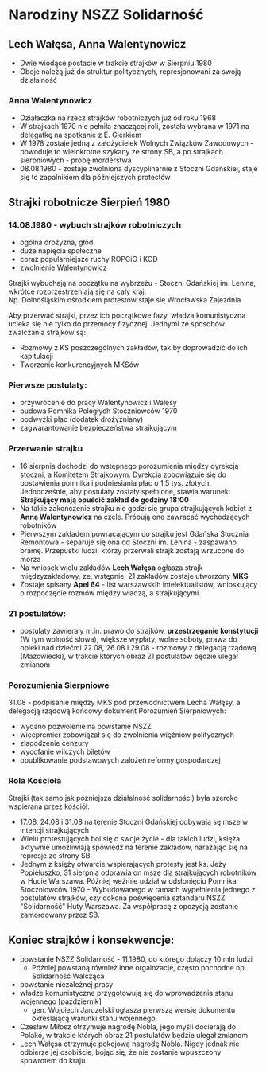 # Narodziny NSZZ Solidarność
## Lech Wałęsa, Anna Walentynowicz 
- Dwie wiodące postacie w trakcie strajków w Sierpniu 1980
- Oboje należą już do struktur politycznych, represjonowani za swoją działalność
### Anna Walentynowicz
- Działaczka na rzecz strajków robotniczych już od roku 1968
- W strajkach 1970 nie pełniła znaczącej roli, została wybrana w 1971 na delegatkę na spotkanie z E. Gierkiem
- W 1978 zostaje jedną z założycielek Wolnych Związków Zawodowych - powoduje to wielokrotne szykany ze strony SB, a po strajkach sierpniowych - próbę morderstwa
- 08.08.1980 - zostaje zwolniona dyscyplinarnie z Stoczni Gdańskiej, staje się to zapalnikiem dla późniejszych protestów

## Strajki robotnicze Sierpień 1980
### **14.08.1980** - wybuch strajków robotniczych
- ogólna drożyzna, głód
- duże napięcia społeczne
- coraz popularniejsze ruchy ROPCiO i KOD
- zwolnienie Walentynowicz

Strajki wybuchają na początku na wybrzeżu - Stoczni Gdańskiej im. Lenina, wkrótce rozprzestrzeniają się na cały kraj.  
Np. Dolnośląskim ośrodkiem protestów staje się Wrocławska Zajezdnia

Aby przerwać strajki, przez ich początkowe fazy, władza komunistyczna ucieka się nie tylko do przemocy fizycznej. Jednymi ze sposobów zwalczania strajków są:
- Rozmowy z KS poszczególnych zakładów, tak by doprowadzić do ich kapitulacji
- Tworzenie konkurencyjnych MKSów

### Pierwsze postulaty:
- przywrócenie do pracy Walentynowicz i Wałęsy
- budowa Pomnika Poległych Stoczniowców 1970
- podwyżki płac (dodatek drożyźniany)
- zagwarantowanie bezpieczeństwa strajkującym

### Przerwanie strajku
- 16 sierpnia dochodzi do wstępnego porozumienia między dyrekcją stoczni, a Komitetem Strajkowym. Dyrekcja zobowiązuje się do postawienia pomnika i podniesiania płac o 1.5 tys. złotych. Jednocześnie, aby postulaty zostały spełnione, stawia warunek: **Strajkujący mają opuścić zakład do godziny 18:00**
- Na takie zakończenie strajku nie godzi się grupa strajkujących kobiet z **Anną Walentynowicz** na czele. Próbują one zawracać wychodzących robotników
- Pierwszym zakładem powracającym do strajku jest Gdańska Stocznia Remontowa - separuje się ona od Stoczni im. Lenina - zaspawano bramę. Przepustki ludzi, którzy przerwali strajk zostają wrzucone do morza
- Na wniosek wielu zakładów **Lech Wałęsa** ogłasza strajk międzyzakładowy, ze, wstępnie, 21 zakładów zostaje utworzony **MKS**
- Zostaje spisany **Apel 64** - list warszawskih intelektualistów, wnioskujący o rozpoczęcie rozmów między władzą, a strajkującymi.

### 21 postulatów:
- postulaty zawierały m.in. prawo do strajków, **przestrzeganie konstytucji** (W tym wolność słowa), większe wypłaty, wolne soboty, prawa do opieki nad dziećmi
22.08, 26.08 i 29.08 - rozmowy z delegacją rządową (Mazowiecki), w trakcie których obraz 21 postulatów będzie ulegał zmianom

### Porozumienia Sierpniowe
31.08 - podpisanie między MKS pod przewodnictwem Lecha Wałęsy, a delegacją rządową końcowy dokument Porozumień Sierpniowych:
- wydano pozwolenie na powstanie NSZZ
- wicepremier zobowiązał się do zwolnienia więźniów politycznych
- złagodzenie cenzury
- wycofanie wilczych biletów
- opublikowanie podstawowych założeń reformy gospodarczej

### Rola Kościoła
Strajki (tak samo jak późniejsza działalność solidarności) była szeroko wspierana przez kościół:
- 17.08, 24.08 i 31.08 na terenie Stoczni Gdańskiej odbywają sę msze w intencji strajkujących
- Wielu protestujących boi się o swoje życie - dla takich ludzi, księża aktywnie umożliwiają spowiedź na terenie zakładów, narażając się na represje ze strony SB
- Jednym z księży otwarcie wspierających protesty jest ks. Jeży Popiełuszko, 31 sierpnia odprawia on mszę dla strajkujących robotników w Hucie Warszawa. Później weźmie udział w odsłonięciu Pomnika Stoczniowców 1970 - Wybudowanego w ramach wypełnienia jednego z postulatów strajków, czy dokona poświęcenia sztandaru NSZZ "Solidarność" Huty Warszawa. Za współpracę z opozycją zostanie zamordowany przez SB. 

## Koniec strajków i konsekwencje:
- powstanie NSZZ Solidarność - 11.1980, do którego dołączy 10 mln ludzi
    - Później powstaną również inne orgainzacje, często pochodne np. Solidarność Walcząca
- powstanie niezależnej prasy
- władze komunistyczne przygotowują się do wprowadzenia stanu wojennego [październik]
    - gen. Wojciech Jaruzelski ogłasza pierwszą wersję dokumentu określającą warunki stanu wojennego
- Czesław Miłosz otrzymuje nagrodę Nobla, jego myśli docierają do Polakó, w trakcie których obraz 21 postulatów będzie ulegał zmianom
- Lech Wałęsa otrzymuje pokojową nagrodę Nobla. Nigdy jednak nie odbierze jej osobiście, bojąc się, że nie zostanie wpuszczony spowrotem do kraju
